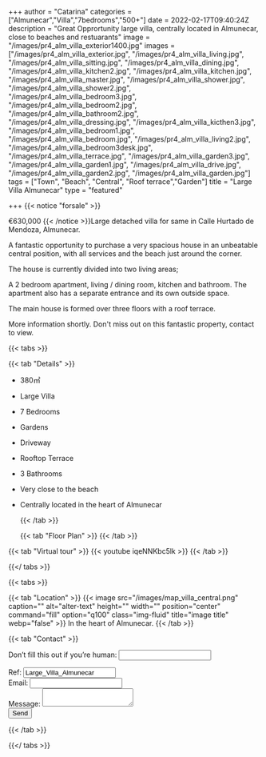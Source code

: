 +++
author = "Catarina"
categories = ["Almunecar","Villa","7bedrooms","500+"]
date = 2022-02-17T09:40:24Z
description = "Great Opprortunity large villa, centrally located in Almunecar, close to beaches and restuarants"
image = "/images/pr4_alm_villa_exterior1400.jpg"
images = ["/images/pr4_alm_villa_exterior.jpg", "/images/pr4_alm_villa_living.jpg", "/images/pr4_alm_villa_sitting.jpg", "/images/pr4_alm_villa_dining.jpg", "/images/pr4_alm_villa_kitchen2.jpg", "/images/pr4_alm_villa_kitchen.jpg", "/images/pr4_alm_villa_master.jpg", "/images/pr4_alm_villa_shower.jpg", "/images/pr4_alm_villa_shower2.jpg", "/images/pr4_alm_villa_bedroom3.jpg", "/images/pr4_alm_villa_bedroom2.jpg", "/images/pr4_alm_villa_bathroom2.jpg", "/images/pr4_alm_villa_dressing.jpg", "/images/pr4_alm_villa_kicthen3.jpg", "/images/pr4_alm_villa_bedroom1.jpg", "/images/pr4_alm_villa_bedroom.jpg", "/images/pr4_alm_villa_living2.jpg", "/images/pr4_alm_villa_bedroom3desk.jpg", "/images/pr4_alm_villa_terrace.jpg", "/images/pr4_alm_villa_garden3.jpg", "/images/pr4_alm_villa_garden1.jpg", "/images/pr4_alm_villa_drive.jpg", "/images/pr4_alm_villa_garden2.jpg", "/images/pr4_alm_villa_garden.jpg"]
tags = ["Town", "Beach", "Central", "Roof terrace","Garden"]
title = "Large Villa Almunecar"
type = "featured"

+++
{{< notice "forsale" >}}

€630,000 {{< /notice >}}Large detached villa for same in Calle Hurtado de Mendoza, Almunecar.

A fantastic opportunity to purchase a very spacious house in an unbeatable central position, with all services and the beach just around the corner.

The house is currently divided into two living areas;

A 2 bedroom apartment, living / dining room, kitchen and bathroom. The apartment also has a separate entrance and its own outside space.

The main house is formed over three floors with a roof terrace.

More information shortly. Don't miss out on this fantastic property, contact to view.

{{< tabs >}}

{{< tab "Details" >}}

* 380&#x33A1;
* Large Villa
* 7 Bedrooms
* Gardens
* Driveway
* Rooftop Terrace
* 3 Bathrooms
* Very close to the beach
* Centrally located in the heart of Almunecar

  {{< /tab >}}

  {{< tab "Floor Plan" >}}  {{< /tab >}}

{{< tab "Virtual tour" >}} {{< youtube iqeNNKbc5lk >}} {{< /tab >}}

{{</ tabs >}}

{{< tabs >}}

{{< tab "Location" >}} {{< image src="/images/map_villa_central.png" caption="" alt="alter-text" height="" width="" position="center" command="fill" option="q100" class="img-fluid" title="image title" webp="false" >}} In the heart of Almunecar. {{< /tab >}}

{{< tab "Contact" >}} <form name="propertyContact" method="POST" netlify-honeypot="bot-field" data-netlify="true">
<div class="form-group">
<p class="d-none"><label>Don’t fill this out if you’re human: <input name="bot-field" /></label></p>
</div>
<div class="form-group">
<label>Ref: <input name="property-ref" class="form-control" value="Large_Villa_Almunecar" readonly/></label>
</div>
<div class="form-group">
<label>Email: <input type="text" class="form-control" name="email" /></label>
</div>
<div class="form-group">
<label>Message: </label> <textarea name="message" class="form-control"></textarea>
</div>
<button type="submit" class="btn btn-primary">Send</button>
</form> {{< /tab >}}

{{</ tabs >}}